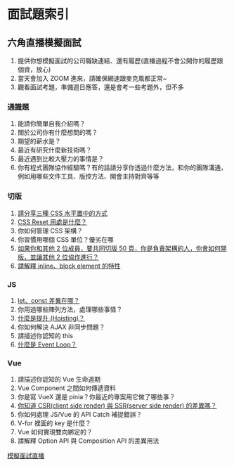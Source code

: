 # 面試題索引
## 六角直播模擬面試
1. 提供你想模擬面試的公司職缺連結、還有履歷(直播過程不會公開你的履歷跟個資，放心)
2. 當天會加入 ZOOM 進來，請確保網速跟麥克風都正常~
3. 觀看面試考題，準備週日應答，還是會考一些考題外，但不多

### 通識題
1. 能請你簡單自我介紹嗎？
2. 關於公司你有什麼想問的嗎？
3. 期望的薪水是？
4. 最近有研究什麼新技術嗎？
5. 最近遇到比較大壓力的事情是？
6. 你有程式團隊協作經驗嗎？有的話請分享你透過什麼方法，和你的團隊溝通，例如用哪些文件工具、版控方法、開會主持對齊等等

### 切版
1. [請分享三種 CSS 水平置中的方式](./css_center_horizontally.md)
2. [CSS Reset 用處是什麼？](./css_why_reset.md)
3. 你如何管理 CSS 架構？
4. 你習慣用哪個 CSS 單位？優劣在哪
5. [如果你和其他 2 位成員，要共同切版 50 頁，你是負責架構的人，你會如何開版，並讓其他 2 位協作進行？](./mindset_how_to_manage.md)
6. [請解釋 inline、block element 的特性](./css_inline_block_element.md)

### JS
1. [let、const 差異在哪？](./js_var_let_const_diff.md)
2. 你用過哪些陣列方法，處理哪些事情？
3. [什麼是提升 (Hoisting)？](./js_hoisting.md)
4. 你如何解決 AJAX 非同步問題？
5. 請描述你認知的 this
6. [什麼是 Event Loop？]()

### Vue
1. 請描述你認知的 Vue 生命週期
2. Vue Component 之間如何傳遞資料
3. 你是寫 VueX 還是 pinia？你最近的專案用它做了哪些事？
4. [你知道 CSR(client side render) 與 SSR(server side render) 的差異嗎？](../1.Vue/Nuxt/nuxt_csr_and_ssr.md)
5. 你如何處理 JS/Vue 的 API Catch 補捉錯誤？
6. V-for 裡面的 key 是什麼？
7. Vue 如何實現雙向綁定的？
8. 請解釋 Option API 與 Composition API 的差異用法


<a href='https://www.youtube.com/watch?v=JuCyi9sfyJY' target='_blank'>模擬面試直播</a>

<!-- * GET 跟 POST 差異？
* Pinia 的 Store 的概念？
* 登入的驗證方式？取 Token？

1. map 跟 foreach 差別？追加題目 log 出什麼？
2. 深淺拷貝的差別？怎麼做深拷貝？深拷貝的問題？有沒有用過？
3. array 的 slice() 會回傳一個新陣列，那回傳的是淺拷貝還是深拷貝？
4. 有聽過 LocalStorage、SessionStorage？什麼時候用到 LocalStorage？
5. 有聽過跨域 CORS 嗎？什麼原因造成跨域？
6. 發請求的 GET 跟 POST 的差別？可以帶參數嗎？
7. 從左到右有四張卡片1234，要換順序為4132，可以怎麼做？
8. Vue2 跟 Vue3 差別？
9. 常見的生命週期？在該生命週期做了什麼事？
10. v-model 如何實現雙向綁定(原理)？
11. component 怎麼做到父傳子跟子傳父？
12. [CORS 是什麼? 為什麼要有 CORS？](https://www.explainthis.io/zh-hant/swe/what-is-cors)

13. html tag有哪些、如何使用
14. 為什麼要使用 HTML5 語意化標籤
display:inline 和 block 差異、如何設定inline的高
1. position 定位方式
2. 什麼是盒模型
3. ES6 多哪些東西
**6. var、let、const 差異**
**7. map、forEach 區別**
**8. cookie、localStorage 差異**
**9. Vue 在哪個生命週期串接 API 取得資料**
**10. Vue 元件如何傳值**
1.  Git Flow 是什麼
**12. Cors 是什麼**
1.  npm run dev 是在執行什麼
2.  如何合併兩個陣列並刪除重複的值(不使用Set) -->
